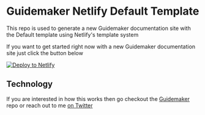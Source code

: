 # Guidemaker Netlify Default Template  

This repo is used to generate a new Guidemaker documentation site with the Default template using Netlify's template system

If you want to get started right now with a new Guidemaker documentation site just click the button below

[![Deploy to Netlify](https://www.netlify.com/img/deploy/button.svg)](https://app.netlify.com/start/deploy?repository=https://github.com/empress/guidemaker-netlify-default-template)


## Technology

If you are interested in how this works then go checkout the [Guidemaker](https://github.com/empress/guidemaker) repo or reach out to me [on Twitter](https://twitter.com/real_ate)
